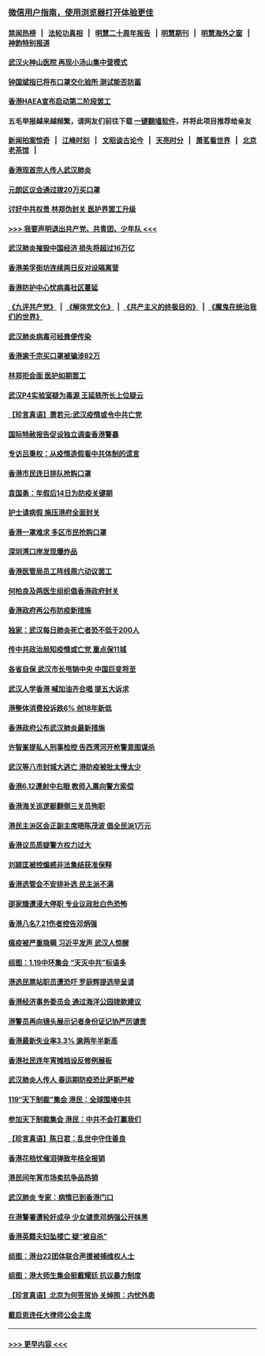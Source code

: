 ### [微信用户指南，使用浏览器打开体验更佳](https://github.com/gfw-breaker/banned-news1/blob/master/indexes/wechat-guide.md?t=0)
#### [禁闻热榜](热点新闻.md?t=0)  &nbsp;&nbsp;|&nbsp;&nbsp; [法轮功真相](https://github.com/gfw-breaker/truth/blob/master/README.md?t=0) &nbsp;&nbsp;|&nbsp;&nbsp; [明慧二十周年报告](https://github.com/gfw-breaker/mh-reports/blob/master/README.md?t=0) &nbsp;&nbsp;|&nbsp;&nbsp;[明慧期刊](https://github.com/gfw-breaker/mh-qikan) &nbsp;&nbsp;|&nbsp;&nbsp; [明慧海外之窗](https://github.com/gfw-breaker/mh-news/blob/master/README.md?t=0) &nbsp;&nbsp;|&nbsp;&nbsp; [神韵特别报道](https://github.com/gfw-breaker/mh-news/blob/master/shenyun.md?t=0)
#### [武汉火神山医院 再现小汤山集中营模式](../pages/nsc415/n11844763.md?t=02050755) 
#### [钟国斌指已将布口罩交化验所 测试能否防菌](../pages/nsc415/n11842783.md?t=02050755) 
#### [香港HAEA宣布启动第二阶段罢工](../pages/nsc415/n11842723.md?t=02050755) 
#### 五毛举报越来越频繁，请网友们前往下载 [一键翻墙软件](https://github.com/gfw-breaker/ssr-accounts)，并将此项目推荐给亲友
#### [新闻拍案惊奇](https://github.com/gfw-breaker/banned-news1/blob/master/pages/link4.md) &nbsp;&nbsp;|&nbsp;&nbsp; [江峰时刻](https://github.com/gfw-breaker/banned-news1/blob/master/pages/link4.md) &nbsp;&nbsp;|&nbsp;&nbsp; [文昭谈古论今](https://github.com/gfw-breaker/banned-news1/blob/master/pages/link4.md) &nbsp;&nbsp;|&nbsp;&nbsp; [天亮时分](https://github.com/gfw-breaker/banned-news1/blob/master/pages/link4.md) &nbsp;&nbsp;|&nbsp;&nbsp; [萧茗看世界](https://github.com/gfw-breaker/banned-news1/blob/master/pages/link4.md) &nbsp;&nbsp;|&nbsp;&nbsp; [北京老茶馆](https://github.com/gfw-breaker/banned-news1/blob/master/pages/link4.md) &nbsp;&nbsp;|&nbsp;&nbsp; 
#### [香港现首宗人传人武汉肺炎](../pages/nsc415/n11842766.md?t=02050755) 
#### [元朗区议会通过拨20万买口罩](../pages/nsc415/n11842754.md?t=02050755) 
#### [讨好中共权贵 林郑伪封关 医护界罢工升级](../pages/nsc415/n11842359.md?t=02050755) 
#### [>>> 我要声明退出共产党、共青团、少年队 <<<](https://github.com/begood0513/goodnews/blob/master/quit/letter.md) 
#### [武汉肺炎摧毁中国经济 损失将超过16万亿](../pages/nsc415/n11839723.md?t=02050755) 
#### [香港美孚街坊连续两日反对设隔离营](../pages/nsc415/n11839962.md?t=02050755) 
#### [香港防护中心忧病毒社区蔓延](../pages/nsc415/n11839933.md?t=02050755) 
#### [《九评共产党》](https://github.com/begood0513/9ping.md/blob/master/README.md) &nbsp;|&nbsp; [《解体党文化》](../../../../jtdwh.md/blob/master/README.md)  &nbsp;|&nbsp; [《共产主义的终极目的》](../../../../gczydzjmd.md/blob/master/README.md) &nbsp;|&nbsp; [《魔鬼在统治我们的世界》](../../../../mgztzwmdsj.md/blob/master/README.md) 
#### [武汉肺炎病毒可经粪便传染](../pages/nsc415/n11839939.md?t=02050755) 
#### [香港逾千宗买口罩被骗涉82万](../pages/nsc415/n11839914.md?t=02050755) 
#### [林郑拒会面 医护如期罢工](../pages/nsc415/n11839892.md?t=02050755) 
#### [武汉P4实验室疑为毒源 王延轶所长上位疑云](../pages/nsc415/n11835543.md?t=02050755) 
#### [【珍言真语】萧若元:武汉疫情或令中共亡党](../pages/nsc415/n11829394.md?t=02050755) 
#### [国际特赦报告促设独立调查香港警暴](../pages/nsc415/n11833845.md?t=02050755) 
#### [专访吕秉权：从疫情造假看中共体制的谎言](../pages/nsc415/n11833813.md?t=02050755) 
#### [香港市民连日排队抢购口罩](../pages/nsc415/n11833794.md?t=02050755) 
#### [袁国勇：年假后14日为防疫关键期](../pages/nsc415/n11831088.md?t=02050755) 
#### [护士请病假 施压港府全面封关](../pages/nsc415/n11831030.md?t=02050755) 
#### [香港一罩难求 多区市民抢购口罩](../pages/nsc415/n11831002.md?t=02050755) 
#### [深圳湾口岸发现爆炸品](../pages/nsc415/n11828802.md?t=02050755) 
#### [香港医管局员工阵线周六动议罢工](../pages/nsc415/n11828762.md?t=02050755) 
#### [何柏良及两医生组织倡香港政府封关](../pages/nsc415/n11828749.md?t=02050755) 
#### [香港政府再公布防疫新措施](../pages/nsc415/n11828716.md?t=02050755) 
#### [独家：武汉每日肺炎死亡者恐不低于200人](../pages/nsc415/n11828240.md?t=02050755) 
#### [传中共政治局知疫情或亡党 重点保11城](../pages/nsc415/n11828145.md?t=02050755) 
#### [各省自保 武汉市长甩锅中央 中国巨变将至](../pages/nsc415/n11828021.md?t=02050755) 
#### [武汉人学香港 喊加油齐合唱 提五大诉求](../pages/nsc415/n11827046.md?t=02050755) 
#### [港整体消费投诉跌6% 创18年新低](../pages/nsc415/n11817280.md?t=02050755) 
#### [香港政府公布武汉肺炎最新措施](../pages/nsc415/n11817152.md?t=02050755) 
#### [许智峯提私人刑事检控 告西湾河开枪警意图谋杀](../pages/nsc415/n11817132.md?t=02050755) 
#### [武汉等八市封城大逃亡 港防疫被批太慢太少](../pages/nsc415/n11817058.md?t=02050755) 
#### [香港6.12遭射中右眼 教师入禀向警方索偿](../pages/nsc415/n11814678.md?t=02050755) 
#### [香港海关巡逻艇翻侧三关员殉职](../pages/nsc415/n11814604.md?t=02050755) 
#### [港民主派区会正副主席晤陈茂波 倡全民派1万元](../pages/nsc415/n11814582.md?t=02050755) 
#### [香港议员质疑警方权力过大](../pages/nsc415/n11814560.md?t=02050755) 
#### [刘颕匡被控煽惑非法集结获准保释](../pages/nsc415/n11811727.md?t=02050755) 
#### [香港选管会不安排补选 民主派不满](../pages/nsc415/n11811691.md?t=02050755) 
#### [邵家臻遭浸大停职 专业议政批白色恐怖](../pages/nsc415/n11811670.md?t=02050755) 
#### [香港八名7.21伤者控告邓炳强](../pages/nsc415/n11811623.md?t=02050755) 
#### [瘟疫被严重隐瞒 习近平发声 武汉人惊醒](../pages/nsc415/n11811186.md?t=02050755) 
#### [组图：1.19中环集会 “天灭中共”标语多](../pages/nsc415/n11809514.md?t=02050755) 
#### [港选民票站职员遭恐吓 罗庭辉提选举呈请](../pages/nsc415/n11808914.md?t=02050755) 
#### [香港经济事务委员会 通过海洋公园拨款建议](../pages/nsc415/n11808906.md?t=02050755) 
#### [港警员再向镜头展示记者身份证记协严厉谴责](../pages/nsc415/n11808888.md?t=02050755) 
#### [香港最新失业率3.3% 逾两年半新高](../pages/nsc415/n11808887.md?t=02050755) 
#### [香港社民连年宵摊档设反修例展板](../pages/nsc415/n11808857.md?t=02050755) 
#### [武汉肺炎人传人 春运期防疫恐比萨斯严峻](../pages/nsc415/n11808739.md?t=02050755) 
#### [119“天下制裁”集会 港民：全球围堵中共](../pages/nsc415/n11806318.md?t=02050755) 
#### [参加天下制裁集会 港民：中共不会打赢我们](../pages/nsc415/n11806596.md?t=02050755) 
#### [【珍言真语】陈日君：乱世中守住善良](../pages/nsc415/n11806247.md?t=02050755) 
#### [香港花档忧催泪弹致年桔全报销](../pages/nsc415/n11806130.md?t=02050755) 
#### [港民间年宵市场卖抗争品热销](../pages/nsc415/n11806073.md?t=02050755) 
#### [武汉肺炎 专家：病情已到香港门口](../pages/nsc415/n11806020.md?t=02050755) 
#### [在港警署遭轮奸成孕 少女谴责邓炳强公开抹黑](../pages/nsc415/n11805981.md?t=02050755) 
#### [香港英籍夫妇坠楼亡 疑“被自杀”](../pages/nsc415/n11805937.md?t=02050755) 
#### [组图：港台22团体联合声援被捕维权人士](../pages/nsc415/n11801834.md?t=02050755) 
#### [组图：港大师生集会挺戴耀廷 抗议暴力制度](../pages/nsc415/n11799298.md?t=02050755) 
#### [【珍言真语】北京为何签贸协 关焯照：内忧外患](../pages/nsc415/n11799790.md?t=02050755) 
#### [戴启思连任大律师公会主席](../pages/nsc415/n11799306.md?t=02050755) 

----
#### [ >>> 更早内容 <<< ](../indexes/nsc415-earlier.md)
